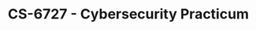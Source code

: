 ---
layout: course
title: CS-6727 - Cybersecurity Practicum
aliases: 
course_id: CS-6727
permalink: /CS-6727/
avg_difficulty: 0
avg_rating: 0
avg_workload: 0
type: course_page
---